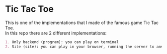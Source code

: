 # Tic Tac Toe

This is one of the implementations that I made of the famous game Tic Tac Toe.
<br>
In this repo there are 2 different implementations:
```markdown
1. Only backend (program): you can play on terminal
2. Site (site): you can play in your browser, running the server to answer your moves (frontend and backend)
```